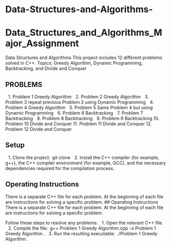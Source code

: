 # Data-Structures-and-Algorithms-
# Data_Structures_and_Algorithms_Major_Assignment
Data Structures and Algorithms
This project includes 12 different problems solved in C++.
Topics; Greedy Algorithm, Dynamic Programming, Backtracking, and Divide and Conquer

## PROBLEMS
 1.⁠ ⁠Problem 1 Greedy Algorithm
 2.⁠ ⁠Problem 2 Greedy Algorithm
 3.⁠ ⁠Problem 3 repeat previous Problem 2 using Dynamic Programming
 4.⁠ ⁠Problem 4 Greedy Algorithm
 5.⁠ ⁠Problem 5 Same Problem 4 but using Dynamic Programming
 6.⁠ ⁠Problem 6 Backtracking
 7.⁠ ⁠Problem 7 Backtracking
 8.⁠ ⁠Problem 8 Backtracking
 9.⁠ ⁠Problem 9 Backtracking
10.⁠ ⁠Problem 10 Divide and Conquer
11.⁠ ⁠Problem 11 Divide and Conquer
12.⁠ ⁠Problem 12 Divide and Conquer

## Setup
 1.⁠ ⁠Clone the project: ⁠ git clone 
 2.⁠ ⁠Install the C++ compiler (for example, g++), the C++ compiler environment (for example, GCC), and the necessary dependencies required for the compilation process.

## Operating Instructions
There is a separate C++ file for each problem. At the beginning of each file are instructions for solving a specific problem. ## Operating Instructions
There is a separate C++ file for each problem. At the beginning of each file are instructions for solving a specific problem.

Follow these steps to resolve any problems:
 1.⁠ ⁠Open the relevant C++ file.
 2.⁠ ⁠Compile the file: ⁠ g++ Problem 1 Greedy Algorithm.cpp -o Problem 1 Greedy Algorithm ⁠.
 3.⁠ ⁠Run the resulting executable: ⁠ ./Problem 1 Greedy Algorithm ⁠.
